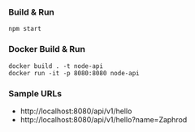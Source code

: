 
### Build & Run

```shell
npm start
```

### Docker Build & Run

```shell
docker build . -t node-api
docker run -it -p 8080:8080 node-api
```

### Sample URLs

- http://localhost:8080/api/v1/hello
- http://localhost:8080/api/v1/hello?name=Zaphrod

